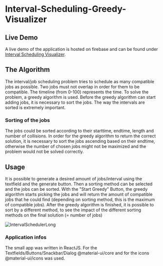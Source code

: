 # Interval-Scheduling-Greedy-Visualizer
## Live Demo
A live demo of the application is hosted on firebase and can be found under [Interval Scheduling Visualizer](https://interval-scheduling-visualizer.web.app/).
## The Algorithm
The interval/job scheduling problem tries to schedule as many compatible jobs as possible. Two jobs must not overlap in order for them to be compatible. The timeline (from 0-100) represents the time. To solve the problem, a greedy algorithm is used. Before the greedy algorithm can start adding jobs, it is necessary to sort the jobs. The way the intervals are sorted is extremely important.
### Sorting of the jobs
The jobs could be sorted according to their starttime, endtime, length and number of collisions. In order for the greedy algorithm to return the correct solution, it is necessary to sort the jobs ascending based on their endtime, otherwise the number of chosen jobs might not be maximized and the problem would not be solved correctly.
## Usage
It is possible to generate a desired amount of jobs/interval using the textfield and the generate button. Then a sorting method can be selected and the jobs can be sorted. With the "Start Greedy" Button, the greedy algorithm starts picking the jobs and will return the amount of compatible jobs that he could find (depending on sorting method, this is the maximum of compatible jobs). After the greedy algorithm is finished, it is possible to sort by a different method, to see the impact of the different sorting methods on the final solution (= number of jobs)

![IntervalSchedulerLong](https://user-images.githubusercontent.com/74874980/128607052-f6cc080d-cdd8-4416-b895-026075ccb7d4.gif)

### Application infos
The small app was written in ReactJS. For the Textfields/Buttons/Snackbar/Dialog @material-ui/core and for the icons @material-ui/icons was used.
